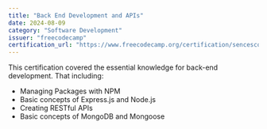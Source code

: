 ```yaml
---
title: "Back End Development and APIs"
date: 2024-08-09
category: "Software Development"
issuer: "freecodecamp"
certification_url: "https://www.freecodecamp.org/certification/sencesco/back-end-development-and-apis"
---
```


This certification covered the essential knowledge for back-end development. That including:
   - Managing Packages with NPM
   - Basic concepts of Express.js and Node.js
   - Creating RESTful APIs
   - Basic concepts of MongoDB and Mongoose
